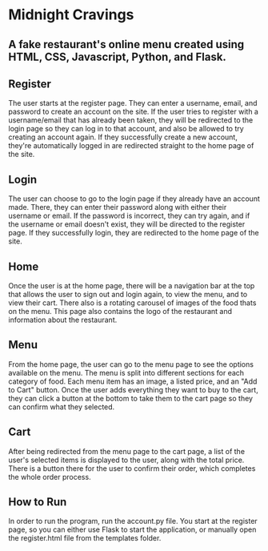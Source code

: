 # Midnight Cravings

## A fake restaurant's online menu created using HTML, CSS, Javascript, Python, and Flask.

## Register
The user starts at the register page. They can enter a username, email, and password to create an account on the site. If the user tries to register with a username/email that has already been taken, they will be redirected to the login page so they can log in to that account, and also be allowed to try creating an account again. If they successfully create a new account, they're automatically logged in are redirected straight to the home page of the site.

## Login
The user can choose to go to the login page if they already have an account made. There, they can enter their password along with either their username or email. If the password is incorrect, they can try again, and if the username or email doesn't exist, they will be directed to the register page. If they successfully login, they are redirected to the home page of the site.

## Home 
Once the user is at the home page, there will be a navigation bar at the top that allows the user to sign out and login again, to view the menu, and to view their cart. There also is a rotating carousel of images of the food thats on the menu. This page also contains the logo of the restaurant and information about the restaurant.

## Menu
From the home page, the user can go to the menu page to see the options available on the menu. The menu is split into different sections for each category of food. Each menu item has an image, a listed price, and an "Add to Cart" button. Once the user adds everything they want to buy to the cart, they can click a button at the bottom to take them to the cart page so they can confirm what they selected.

## Cart
After being redirected from the menu page to the cart page, a list of the user's selected items is displayed to the user, along with the total price. There is a button there for the user to confirm their order, which completes the whole order process.

## How to Run
In order to run the program, run the account.py file. You start at the register page, so you can either use Flask to start the application, or manually open the register.html file from the templates folder.
